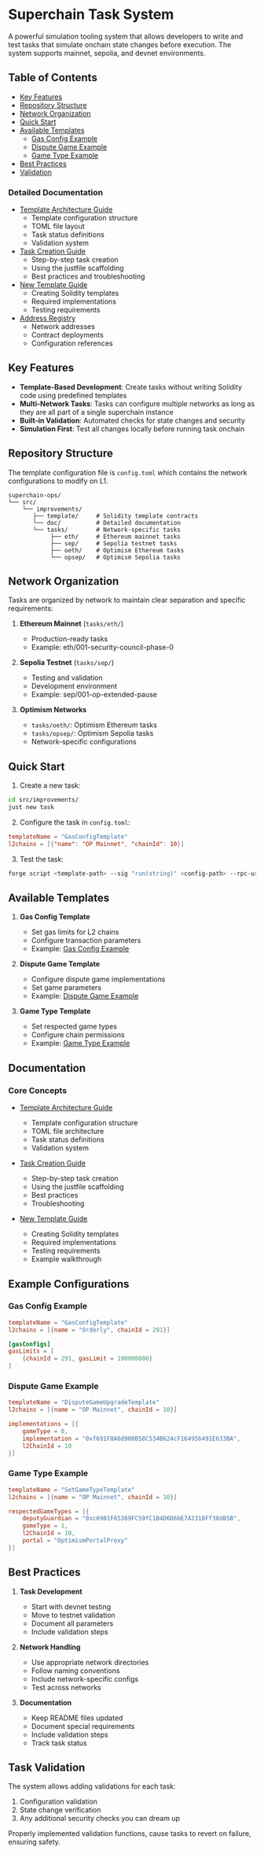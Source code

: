 # Superchain Task System

A powerful simulation tooling system that allows developers to write and test tasks that simulate onchain state changes before execution. The system supports mainnet, sepolia, and devnet environments.

## Table of Contents

- [Key Features](#key-features)
- [Repository Structure](#repository-structure)
- [Network Organization](#network-organization)
- [Quick Start](#quick-start)
- [Available Templates](#available-templates)
  * [Gas Config Example](#gas-config-example)
  * [Dispute Game Example](#dispute-game-example)
  * [Game Type Example](#game-type-example)
- [Best Practices](#best-practices)
- [Validation](#validation)

### Detailed Documentation
- [Template Architecture Guide](./doc/TEMPLATE_ARCHITECTURE.md)
  * Template configuration structure
  * TOML file layout
  * Task status definitions
  * Validation system
- [Task Creation Guide](./doc/TASK_CREATION_GUIDE.md)
  * Step-by-step task creation
  * Using the justfile scaffolding
  * Best practices and troubleshooting
- [New Template Guide](./doc/NEW_TEMPLATE_GUIDE.md)
  * Creating Solidity templates
  * Required implementations
  * Testing requirements
- [Address Registry](./doc/ADDRESS_REGISTRY.md)
  * Network addresses
  * Contract deployments
  * Configuration references

## Key Features

- **Template-Based Development**: Create tasks without writing Solidity code using predefined templates
- **Multi-Network Tasks**: Tasks can configure multiple networks as long as they are all part of a single superchain instance
- **Built-in Validation**: Automated checks for state changes and security
- **Simulation First**: Test all changes locally before running task onchain

## Repository Structure
The template configuration file is `config.toml` which contains the network configurations to modify on L1.

```
superchain-ops/
└── src/
    └── improvements/
       ├── template/     # Solidity template contracts
       └── doc/          # Detailed documentation
       └── tasks/        # Network-specific tasks
            ├── eth/     # Ethereum mainnet tasks
            ├── sep/     # Sepolia testnet tasks
            ├── oeth/    # Optimism Ethereum tasks
            └── opsep/   # Optimism Sepolia tasks
```

## Network Organization

Tasks are organized by network to maintain clear separation and specific requirements:

1. **Ethereum Mainnet** (`tasks/eth/`)
   - Production-ready tasks
   - Example: eth/001-security-council-phase-0

2. **Sepolia Testnet** (`tasks/sep/`)
   - Testing and validation
   - Development environment
   - Example: sep/001-op-extended-pause

3. **Optimism Networks**
   - `tasks/oeth/`: Optimism Ethereum tasks
   - `tasks/opsep/`: Optimism Sepolia tasks
   - Network-specific configurations

## Quick Start

1. Create a new task:
```bash
cd src/improvements/
just new task
```

2. Configure the task in `config.toml`:
```toml
templateName = "GasConfigTemplate"
l2chains = [{"name": "OP Mainnet", "chainId": 10}]
```

3. Test the task:
```bash
forge script <template-path> --sig "run(string)" <config-path> --rpc-url devnet -vvv
```

## Available Templates

1. **Gas Config Template**
   - Set gas limits for L2 chains
   - Configure transaction parameters
   - Example: [Gas Config Example](#gas-config-example)

2. **Dispute Game Template**
   - Configure dispute game implementations
   - Set game parameters
   - Example: [Dispute Game Example](#dispute-game-example)

3. **Game Type Template**
   - Set respected game types
   - Configure chain permissions
   - Example: [Game Type Example](#game-type-example)

## Documentation

### Core Concepts
- [Template Architecture Guide](./doc/TEMPLATE_ARCHITECTURE.md)
  * Template configuration structure
  * TOML file architecture
  * Task status definitions
  * Validation system

- [Task Creation Guide](./doc/TASK_CREATION_GUIDE.md)
  * Step-by-step task creation
  * Using the justfile scaffolding
  * Best practices
  * Troubleshooting

- [New Template Guide](./doc/NEW_TEMPLATE_GUIDE.md)
  * Creating Solidity templates
  * Required implementations
  * Testing requirements
  * Example walkthrough

## Example Configurations

### Gas Config Example
```toml
templateName = "GasConfigTemplate"
l2chains = [{name = "Orderly", chainId = 291}]

[gasConfigs]
gasLimits = [
    {chainId = 291, gasLimit = 100000000}
]
```

### Dispute Game Example
```toml
templateName = "DisputeGameUpgradeTemplate"
l2chains = [{name = "OP Mainnet", chainId = 10}]

implementations = [{
    gameType = 0,
    implementation = "0xf691F8A6d908B58C534B624cF16495b491E633BA",
    l2ChainId = 10
}]
```

### Game Type Example
```toml
templateName = "SetGameTypeTemplate"
l2chains = [{name = "OP Mainnet", chainId = 10}]

respectedGameTypes = [{
    deputyGuardian = "0xc6901F65369FC59fC1B4D6D6bE7A2318Ff38dB5B",
    gameType = 1,
    l2ChainId = 10,
    portal = "OptimismPortalProxy"
}]
```

## Best Practices

1. **Task Development**
   - Start with devnet testing
   - Move to testnet validation
   - Document all parameters
   - Include validation steps

2. **Network Handling**
   - Use appropriate network directories
   - Follow naming conventions
   - Include network-specific configs
   - Test across networks

3. **Documentation**
   - Keep README files updated
   - Document special requirements
   - Include validation steps
   - Track task status

## Task Validation

The system allows adding validations for each task:
1. Configuration validation
2. State change verification
3. Any additional security checks you can dream up

Properly implemented validation functions, cause tasks to revert on failure, ensuring safety.
